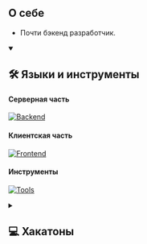 ## О себе
- Почти бэкенд разработчик.

<details open>
    <summary>
    <h2>🛠️ Языки и инструменты</h2>
    </summary>

#### Серверная часть
[![Backend](https://skillicons.dev/icons?i=python,django,nodejs,postgres,firebase)](https://skillicons.dev)
#### Клиентская часть
[![Frontend](https://skillicons.dev/icons?i=ts,js,vite,react,html,css,tailwind,dart,flutter)](https://skillicons.dev)
#### Инструменты
[![Tools](https://skillicons.dev/icons?i=git,github,githubactions,docker,nginx,bash,linux,vscode,figma,postman)](https://skillicons.dev)
</details>
<details>
    <summary>
        <h2>💻 Хакатоны</h2>
    </summary>

#### 2024 год
| Хакатон                | Проект                                                            | Место | Даты проведения    |
| ---------------------- | ----------------------------------------------------------------- | ----- | ------------------ |
| GISIT-2024             | [Yakutia Your Landmark](https://github.com/toastmanager/yakutia-your-landmark)  | 3     | 5-7 апреля 2024    |
| PeakIT                 | [Anchor](https://github.com/toastmanager/anchor)                  | 1     | 11-13 февраля 2024 |

#### 2023 год
| Хакатон                | Проект                                                            | Место |
| ---------------------- | ----------------------------------------------------------------- | ----- |
| Hack The Ice 5.0       | [I-Went](https://github.com/i-went-ru/backend)                    | 3     |
| AccelProIt             | [Netler](https://github.com/JustAlexeyDev/Netler)                 | 5     |
| H.I.M СУНЦ             | [SkyBook](https://github.com/JustAlexeyDev/SkyBook)               | 2     |
| Моя профессия – ИТ     | [Free Time Spending](https://github.com/toastmanager/ft_spending) | -     |
</details>
